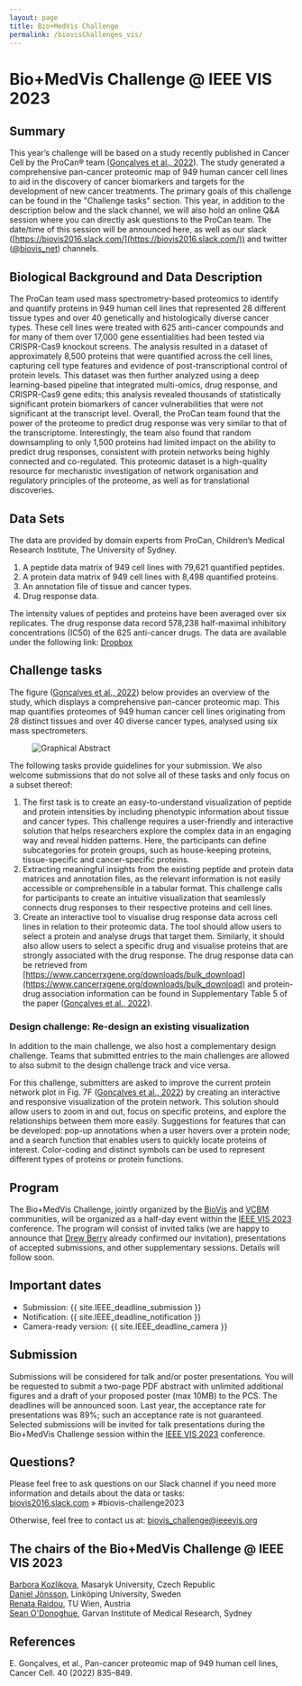 ```yaml
---
layout: page
title: Bio+MedVis Challenge
permalink: /biovisChallenges_vis/
---
```


# Bio+MedVis Challenge @ IEEE VIS 2023

## Summary

This year’s challenge will be based on a study recently published in Cancer Cell
by the ProCan® team ([Gonçalves et al.,
2022](<https://www.cell.com/cancer-cell/fulltext/S1535-6108(22)00274-4>)). The
study generated a comprehensive pan-cancer proteomic map of 949 human cancer
cell lines to aid in the discovery of cancer biomarkers and targets for the
development of new cancer treatments. The primary goals of this challenge can be
found in the "Challenge tasks" section. This year, in addition to the
description below and the slack channel, we will also hold an online Q&A session
where you can directly ask questions to the ProCan team. The date/time of this
session will be announced here, as well as our slack
([https://biovis2016.slack.com/](https://biovis2016.slack.com/)) and twitter
([@biovis_net](https://twitter.com/biovis_net)) channels.

## Biological Background and Data Description

The ProCan team used mass spectrometry-based proteomics to identify and quantify
proteins in 949 human cell lines that represented 28 different tissue types and
over 40 genetically and histologically diverse cancer types. These cell lines
were treated with 625 anti-cancer compounds and for many of them over 17,000
gene essentialities had been tested via CRISPR-Cas9 knockout screens. The
analysis resulted in a dataset of approximately 8,500 proteins that were
quantified across the cell lines, capturing cell type features and evidence of
post-transcriptional control of protein levels. This dataset was then further
analyzed using a deep learning-based pipeline that integrated multi-omics, drug
response, and CRISPR-Cas9 gene edits; this analysis revealed thousands of
statistically significant protein biomarkers of cancer vulnerabilities that were
not significant at the transcript level. Overall, the ProCan team found that the
power of the proteome to predict drug response was very similar to that of the
transcriptome. Interestingly, the team also found that random downsampling to
only 1,500 proteins had limited impact on the ability to predict drug responses,
consistent with protein networks being highly connected and co-regulated. This
proteomic dataset is a high-quality resource for mechanistic investigation of
network organisation and regulatory principles of the proteome, as well as for
translational discoveries.

## Data Sets

The data are provided by domain experts from ProCan, Children’s Medical Research
Institute, The University of Sydney.

1. A peptide data matrix of 949 cell lines with 79,621 quantified peptides.
2. A protein data matrix of 949 cell lines with 8,498 quantified proteins.
3. An annotation file of tissue and cancer types.
4. Drug response data.

The intensity values of peptides and proteins have been averaged over six
replicates. The drug response data record 578,238 half-maximal inhibitory
concentrations (IC50) of the 625 anti-cancer drugs. The data are available
under the following link:
[Dropbox](https://www.dropbox.com/sh/0nemsahltwwstjp/AADb9f6b99K4z2XUPwsJf96Qa?dl=0)

## Challenge tasks

The figure ([Gonçalves et al.,
2022](<https://www.cell.com/cancer-cell/fulltext/S1535-6108(22)00274-4>)) below
provides an overview of the study, which displays a comprehensive pan-cancer
proteomic map. This map quantifies proteomes of 949 human cancer cell lines
originating from 28 distinct tissues and over 40 diverse cancer types, analysed
using six mass spectrometers.

<figure>
    <img src="../images/biovis-challenge/goncalves-graphical-abstract.jpg" alt="Graphical Abstract">
</figure>

The following tasks provide guidelines for your submission. We also welcome
submissions that do not solve all of these tasks and only focus on a subset
thereof:

1. The first task is to create an easy-to-understand visualization of peptide
   and protein intensities by including phenotypic information about tissue and
   cancer types. This challenge requires a user-friendly and interactive solution
   that helps researchers explore the complex data in an engaging way and reveal
   hidden patterns. Here, the participants can define subcategories for protein
   groups, such as house-keeping proteins, tissue-specific and cancer-specific
   proteins.
2. Extracting meaningful insights from the existing peptide and protein data
   matrices and annotation files, as the relevant information is not easily
   accessible or comprehensible in a tabular format. This challenge calls for
   participants to create an intuitive visualization that seamlessly connects drug
   responses to their respective proteins and cell lines.
3. Create an interactive tool to visualise drug response data across cell lines
   in relation to their proteomic data. The tool should allow users to select a
   protein and analyse drugs that target them. Similarly, it should also allow
   users to select a specific drug and visualise proteins that are strongly
   associated with the drug response. The drug response data can be retrieved from
   [https://www.cancerrxgene.org/downloads/bulk_download](https://www.cancerrxgene.org/downloads/bulk_download)
   and protein-drug association information can be found in Supplementary Table 5
   of the paper ([Gonçalves et al.,
   2022](<https://www.cell.com/cancer-cell/fulltext/S1535-6108(22)00274-4>)).

### Design challenge: Re-design an existing visualization

In addition to the main challenge, we also host a complementary design
challenge. Teams that submitted entries to the main challenges are allowed to
also submit to the design challenge track and vice versa.

For this challenge, submitters are asked to improve the current protein network
plot in Fig. 7F ([Gonçalves et al.,
2022](<https://www.cell.com/cancer-cell/fulltext/S1535-6108(22)00274-4>)) by
creating an interactive and responsive visualization of the protein network.
This solution should allow users to zoom in and out, focus on specific proteins,
and explore the relationships between them more easily. Suggestions for features
that can be developed: pop-up annotations when a user hovers over a protein
node; and a search function that enables users to quickly locate proteins of
interest. Color-coding and distinct symbols can be used to represent different
types of proteins or protein functions.

## Program

The Bio+MedVis Challenge, jointly organized by the [BioVis](../) and
[VCBM](https://conferences.eg.org/vcbm2023/) communities, will be organized as a
half-day event within the [IEEE VIS 2023](https://ieeevis.org/year/2023/welcome)
conference. The program will consist of invited talks (we are happy to announce
that [Drew Berry](https://www.wehi.edu.au/people/drew-berry) already confirmed
our invitation), presentations of accepted submissions, and other supplementary
sessions. Details will follow soon.

## Important dates

-   Submission: <time>{{ site.IEEE_deadline_submission }}</time>
-   Notification: <time>{{ site.IEEE_deadline_notification }}</time>
-   Camera-ready version: <time>{{ site.IEEE_deadline_camera }}</time>

## Submission

Submissions will be considered for talk and/or poster presentations. You will be
requested to submit a two-page PDF abstract with unlimited additional figures
and a draft of your proposed poster (max 10MB) to the PCS. The deadlines will be
announced soon. Last year, the acceptance rate for presentations was 89%; such
an acceptance rate is not guaranteed. Selected submissions will be invited for
talk presentations during the Bio+MedVis Challenge session within the [IEEE VIS
2023](https://ieeevis.org/year/2023/welcome) conference.

## Questions?

Please feel free to ask questions on our Slack channel if you need more
information and details about the data or tasks:  
[biovis2016.slack.com](https://biovis2016.slack.com/) » #biovis-challenge2023

Otherwise, feel free to contact us at: biovis_challenge@ieeevis.org

## The chairs of the Bio+MedVis Challenge @ IEEE VIS 2023

[Barbora Kozlikova](https://www.fi.muni.cz/~xkozlik/), Masaryk University, Czech Republic  
[Daniel Jönsson](https://liu.se/en/employee/danjo37), Linköping University, Sweden  
[Renata Raidou](https://renataraidou.com/), TU Wien, Austria  
[Sean O'Donoghue](https://www.garvan.org.au/about-us/people/seaodo), Garvan Institute of Medical Research, Sydney

## References

E. Gonçalves, et al., Pan-cancer proteomic map of 949 human cell lines, Cancer
Cell. 40 (2022) 835–849.

